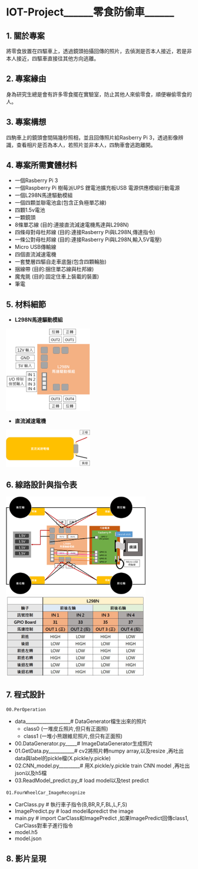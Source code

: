 # IOT-Project______零食防偷車______

## 1. 關於專案
將零食放置在四驅車上，透過鏡頭拍攝回傳的照片，去偵測是否本人接近，若是非本人接近，四驅車直接往其他方向逃離。

## 2. 專案緣由
身為研究生總是會有許多零食擺在實驗室，防止其他人來偷零食，順便嚇偷零食的人。

## 3. 專案構想
四駒車上的鏡頭會間隔幾秒照相，並且回傳照片給Rasberry Pi 3，透過影像辨識，查看相片是否為本人，若照片並非本人，四駒車會逃跑離開。

## 4. 專案所需實體材料
* 一個Rasberry Pi 3
* 一個Raspberry Pi 樹莓派UPS 鋰電池擴充板USB 電源供應模組行動電源
* 一個L298N馬達驅動模組
* 一個四顆並聯電池盒(包含正負極單芯線)
* 四顆1.5v電池
* 一顆鏡頭
* 8條單芯線 (目的:連接直流減速電機馬達與L298N)
* 四條母對母杜邦線 (目的:連接Rasberry Pi與L298N,傳達指令)
* 一條公對母杜邦線 (目的:連接Rasberry Pi與L298N,輸入5V電壓)
* Micro USB傳輸線
* 四個直流減速電機
* 一套雙層四驅自走車底盤(包含四顆輪胎)
* 捆線帶 (目的:捆住單芯線與杜邦線)
* 魔鬼氈 (目的:固定住車上裝載的裝置)
* 筆電

## 5. 材料細節
* **L298N馬達驅動模組**
<img src="https://github.com/ponponmusic/IOT-Project-_-FourWheelCar-ImageRecognize/blob/master/Markdown%20Pictures/L298N.png" width = "45%" height = "45%"/>

* **直流減速電機**
<img src="https://github.com/ponponmusic/IOT-Project-_-FourWheelCar-ImageRecognize/blob/master/Markdown%20Pictures/DC%20geared%20motor.png" width = "45%" height = "45%"/>

## 6. 線路設計與指令表
<img src="https://github.com/ponponmusic/IOT-Project-_-FourWheelCar-ImageRecognize/blob/master/Markdown%20Pictures/FourWheelCar.png" width = "75%" height = "75%"/>
<img src="https://github.com/ponponmusic/IOT-Project-_-FourWheelCar-ImageRecognize/blob/master/Markdown%20Pictures/Command%20Table.jpg" width = "75%" height = "75%"/>

## 7. 程式設計
`00.PerOperation`
* data___________________# DataGenerator檔生出來的照片
   * class0 (一堆皮丘照片,但只有正面照)
   * class1 (一堆小熊跟維尼照片,但只有正面照)
* 00.DataGenerator.py_____# ImageDataGenerator生成照片
* 01.GetData.py___________# cv2將照片轉numpy array,以及resize ,再吐出data與label的pickle檔(X.pickle/y.pickle)
* 02.CNN_model.py_________# 用X.pickle/y.pickle train CNN model ,再吐出json以及h5檔
* 03.ReadModel_predict.py_# load model以及test predict

`01.FourWheelCar_ImageRecognize`
* CarClass.py             # 執行車子指令(B,BR,R,F,BL,L,F,S)
* ImagePredict.py         # load model&predict the image
* main.py                 # import CarClass和ImagePredict ,如果ImagePredict回傳class1, CarClass對車子進行指令
* model.h5
* model.json

## 8. 影片呈現
